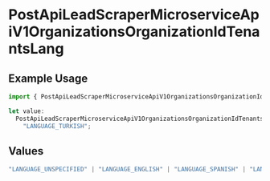 # PostApiLeadScraperMicroserviceApiV1OrganizationsOrganizationIdTenantsLang

## Example Usage

```typescript
import { PostApiLeadScraperMicroserviceApiV1OrganizationsOrganizationIdTenantsLang } from "oppulence-backend-sdk/models/operations";

let value:
  PostApiLeadScraperMicroserviceApiV1OrganizationsOrganizationIdTenantsLang =
    "LANGUAGE_TURKISH";
```

## Values

```typescript
"LANGUAGE_UNSPECIFIED" | "LANGUAGE_ENGLISH" | "LANGUAGE_SPANISH" | "LANGUAGE_FRENCH" | "LANGUAGE_GERMAN" | "LANGUAGE_ITALIAN" | "LANGUAGE_PORTUGUESE" | "LANGUAGE_DUTCH" | "LANGUAGE_RUSSIAN" | "LANGUAGE_CHINESE" | "LANGUAGE_JAPANESE" | "LANGUAGE_KOREAN" | "LANGUAGE_ARABIC" | "LANGUAGE_HINDI" | "LANGUAGE_GREEK" | "LANGUAGE_TURKISH"
```